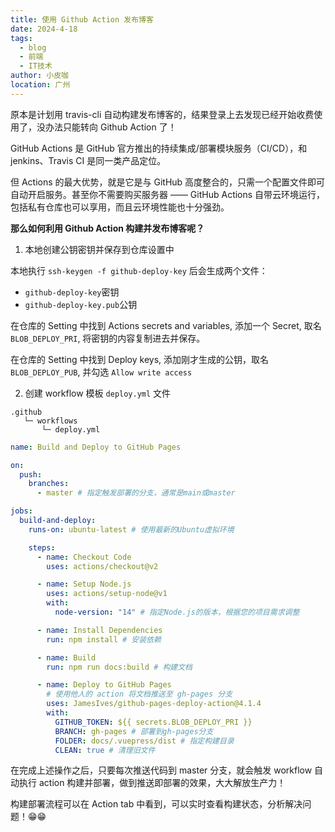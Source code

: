 ```yaml
---
title: 使用 Github Action 发布博客
date: 2024-4-18
tags:
  - blog
  - 前端
  - IT技术
author: 小皮咖
location: 广州
---
```


原本是计划用 travis-cli 自动构建发布博客的，结果登录上去发现已经开始收费使用了，没办法只能转向 Github Action 了！

GitHub Actions 是 GitHub 官方推出的持续集成/部署模块服务（CI/CD），和 jenkins、Travis CI 是同一类产品定位。

但 Actions 的最大优势，就是它是与 GitHub 高度整合的，只需一个配置文件即可自动开启服务。甚至你不需要购买服务器 —— GitHub Actions 自带云环境运行，包括私有仓库也可以享用，而且云环境性能也十分强劲。

<!-- more -->

<tongji/>

**那么如何利用 Github Action 构建并发布博客呢？**

1. 本地创建公钥密钥并保存到仓库设置中

本地执行 `ssh-keygen -f github-deploy-key` 后会生成两个文件：

- `github-deploy-key`密钥
- `github-deploy-key.pub`公钥

在仓库的 Setting 中找到 Actions secrets and variables, 添加一个 Secret, 取名 `BLOB_DEPLOY_PRI`, 将密钥的内容复制进去并保存。

在仓库的 Setting 中找到 Deploy keys, 添加刚才生成的公钥，取名 `BLOB_DEPLOY_PUB`, 并勾选 `Allow write access`

2. 创建 workflow 模板 `deploy.yml` 文件

```
.github
   └─ workflows
       └─ deploy.yml
```

```yml
name: Build and Deploy to GitHub Pages

on:
  push:
    branches:
      - master # 指定触发部署的分支，通常是main或master

jobs:
  build-and-deploy:
    runs-on: ubuntu-latest # 使用最新的Ubuntu虚拟环境

    steps:
      - name: Checkout Code
        uses: actions/checkout@v2

      - name: Setup Node.js
        uses: actions/setup-node@v1
        with:
          node-version: "14" # 指定Node.js的版本，根据您的项目需求调整

      - name: Install Dependencies
        run: npm install # 安装依赖

      - name: Build
        run: npm run docs:build # 构建文档

      - name: Deploy to GitHub Pages
        # 使用他人的 action 将文档推送至 gh-pages 分支
        uses: JamesIves/github-pages-deploy-action@4.1.4
        with:
          GITHUB_TOKEN: ${{ secrets.BLOB_DEPLOY_PRI }}
          BRANCH: gh-pages # 部署到gh-pages分支
          FOLDER: docs/.vuepress/dist # 指定构建目录
          CLEAN: true # 清理旧文件
```

在完成上述操作之后，只要每次推送代码到 master 分支，就会触发 workflow 自动执行 action 构建并部署，做到推送即部署的效果，大大解放生产力！

构建部署流程可以在 Action tab 中看到，可以实时查看构建状态，分析解决问题！😁😁

<comment/>
